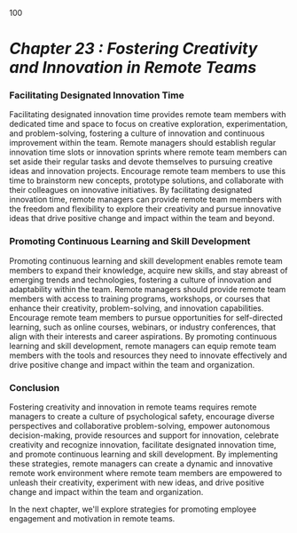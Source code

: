 100


# ***Chapter 23 : Fostering Creativity and Innovation in Remote Teams***


### **Facilitating Designated Innovation Time**

Facilitating designated innovation time provides remote team members with dedicated time and space to focus on creative exploration, experimentation, and problem-solving, fostering a culture of innovation and continuous improvement within the team. Remote managers should establish regular innovation time slots or innovation sprints where remote team members can set aside their regular tasks and devote themselves to pursuing creative ideas and innovation projects. Encourage remote team members to use this time to brainstorm new concepts, prototype solutions, and collaborate with their colleagues on innovative initiatives. By facilitating designated innovation time, remote managers can provide remote team members with the freedom and flexibility to explore their creativity and pursue innovative ideas that drive positive change and impact within the team and beyond.

### **Promoting Continuous Learning and Skill Development**

Promoting continuous learning and skill development enables remote team members to expand their knowledge, acquire new skills, and stay abreast of emerging trends and technologies, fostering a culture of innovation and adaptability within the team. Remote managers should provide remote team members with access to training programs, workshops, or courses that enhance their creativity, problem-solving, and innovation capabilities. Encourage remote team members to pursue opportunities for self-directed learning, such as online courses, webinars, or industry conferences, that align with their interests and career aspirations. By promoting continuous learning and skill development, remote managers can equip remote team members with the tools and resources they need to innovate effectively and drive positive change and impact within the team and organization.

### **Conclusion**

Fostering creativity and innovation in remote teams requires remote managers to create a culture of psychological safety, encourage diverse perspectives and collaborative problem-solving, empower autonomous decision-making, provide resources and support for innovation, celebrate creativity and recognize innovation, facilitate designated innovation time, and promote continuous learning and skill development. By implementing these strategies, remote managers can create a dynamic and innovative remote work environment where remote team members are empowered to unleash their creativity, experiment with new ideas, and drive positive change and impact within the team and organization.

In the next chapter, we'll explore strategies for promoting employee engagement and motivation in remote teams.

